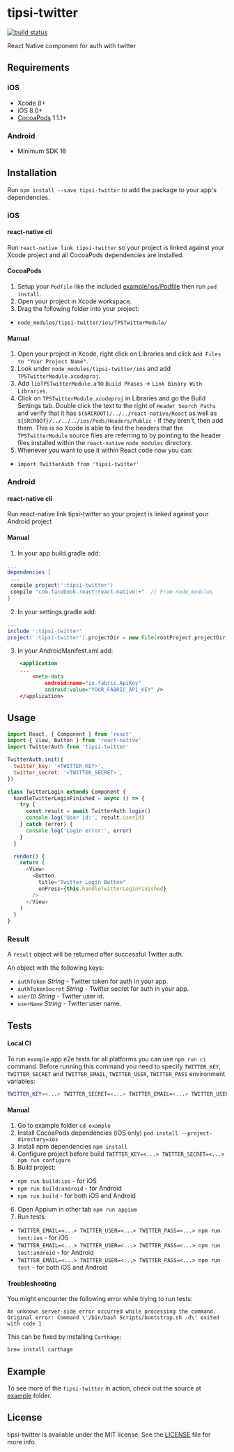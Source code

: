 # tipsi-twitter

[![build status](https://img.shields.io/travis/tipsi/tipsi-twitter/master.svg?style=flat-square)](https://travis-ci.org/tipsi/tipsi-twitter)

React Native component for auth with twitter

## Requirements

### iOS

* Xcode 8+
* iOS 8.0+
* [CocoaPods](https://cocoapods.org) 1.1.1+

### Android

* Minimum SDK 16

## Installation

Run `npm install --save tipsi-twitter` to add the package to your app's dependencies.

### iOS

#### react-native cli

Run `react-native link tipsi-twitter` so your project is linked against your Xcode project and all CocoaPods dependencies are installed.

#### CocoaPods

1. Setup your `Podfile` like the included [example/ios/Podfile](example/ios/Podfile) then run `pod install`.
2. Open your project in Xcode workspace.
3. Drag the following folder into your project:
  * `node_modules/tipsi-twitter/ios/TPSTwitterModule/`

#### Manual

1. Open your project in Xcode, right click on Libraries and click `Add Files to "Your Project Name"`.
2. Look under `node_modules/tipsi-twitter/ios` and add `TPSTwitterModule.xcodeproj`.
3. Add `libTPSTwitterModule.a` to `Build Phases` -> `Link Binary With Libraries`.
4. Click on `TPSTwitterModule.xcodeproj` in Libraries and go the Build Settings tab. Double click the text to the right of `Header Search Paths` and verify that it has `$(SRCROOT)/../../react-native/React` as well as `${SRCROOT}/../../../ios/Pods/Headers/Public` - if they aren't, then add them. This is so Xcode is able to find the headers that the `TPSTwitterModule` source files are referring to by pointing to the header files installed within the `react-native` `node_modules` directory.
5. Whenever you want to use it within React code now you can:
  * `import TwitterAuth from 'tipsi-twitter'`

### Android

#### react-native cli

Run react-native link tipsi-twitter so your project is linked against your Android project

#### Manual

1. In your app build.gradle add:
```gradle
...
dependencies {
 ...
 compile project(':tipsi-twitter')
 compile "com.facebook.react:react-native:+"  // From node_modules
}
```
2. In your settings.gradle add:
```gradle
...
include ':tipsi-twitter'
project(':tipsi-twitter').projectDir = new File(rootProject.projectDir, '../node_modules/tipsi-twitter/android')
```

3. In your AndroidManifest.xml add:
```xml
    <application
    ...
        <meta-data
            android:name="io.fabric.ApiKey"
            android:value="YOUR_FABRIC_API_KEY" />
    </application>
```

## Usage

```js
import React, { Component } from 'react'
import { View, Button } from 'react-native'
import TwitterAuth from 'tipsi-twitter'

TwitterAuth.init({
  twitter_key: '<TWITTER_KEY>',
  twitter_secret: '<TWITTER_SECRET>',
})

class TwitterLogin extends Component {
  handleTwitterLoginFinished = async () => {
    try {
      const result = await TwitterAuth.login()
      console.log('User id:', result.userId)
    } catch (error) {
      console.log('Login error:', error)
    }
  }

  render() {
    return (
      <View>
        <Button
          title="Twitter Login Button"
          onPress={this.handleTwitterLoginFinished}
        />
      </View>
    )
  }
}
```

### Result

A `result` object will be returned after successful Twitter auth.

An object with the following keys:

* `authToken` _String_ - Twitter token for auth in your app.
* `authTokenSecret` _String_ - Twitter secret for auth in your app.
* `userID` _String_ - Twitter user id.
* `userName` _String_ - Twitter user name.

## Tests

#### Local CI

To run `example` app e2e tests for all platforms you can use `npm run ci` command. Before running this command you need to specify `TWITTER_KEY`, `TWITTER_SECRET` and `TWITTER_EMAIL`, `TWITTER_USER`, `TWITTER_PASS` environment variables:

```bash
TWITTER_KEY=<...> TWITTER_SECRET=<...> TWITTER_EMAIL=<...> TWITTER_USER=<...> TWITTER_PASS=<...> npm run ci
```

#### Manual

1. Go to example folder `cd example`
2. Install CocoaPods dependencies (iOS only) `pod install --project-directory=ios`
3. Install npm dependencies `npm install`
4. Configure project before build `TWITTER_KEY=<...> TWITTER_SECRET=<...> npm run configure`
5. Build project:
  * `npm run build:ios` - for iOS
  * `npm run build:android` - for Android
  * `npm run build` - for both iOS and Android
6. Open Appium in other tab `npm run appium`
7. Run tests:
  * `TWITTER_EMAIL=<...> TWITTER_USER=<...> TWITTER_PASS=<...> npm run test:ios` - for iOS
  * `TWITTER_EMAIL=<...> TWITTER_USER=<...> TWITTER_PASS=<...> npm run test:android` - for Android
  * `TWITTER_EMAIL=<...> TWITTER_USER=<...> TWITTER_PASS=<...> npm run test` - for both iOS and Android

#### Troubleshooting

You might encounter the following error while trying to run tests:

`An unknown server-side error occurred while processing the command. Original error: Command \'/bin/bash Scripts/bootstrap.sh -d\' exited with code 1`

This can be fixed by installing `Carthage`:

```bash
brew install carthage
```

## Example

To see more of the `tipsi-twitter` in action, check out the source at [example](https://github.com/tipsi/tipsi-twitter/tree/master/example) folder.

## License

tipsi-twitter is available under the MIT license. See the [LICENSE](https://github.com/tipsi/tipsi-twitter/tree/master/LICENSE) file for more info.
